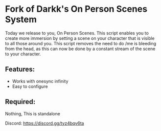 # Fork of Darkk's On Person Scenes System

Today we release to you, On Person Scenes. This script enables you to create more immersion by setting a scene on your character that is visible to all those around you. This script removes the need to do /me is bleeding from the head, as this can now be done by a constant stream of the scene to your character.

## Features:
- Works with onesync infinity
- Easy to configure

## Required:
Nothing, This is standalone

Discord: https://discord.gg/tyz4bqv6ta
